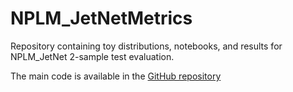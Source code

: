 # NPLM_JetNetMetrics
Repository containing toy distributions, notebooks, and results for NPLM_JetNet 2-sample test evaluation.

The main code is available in the [GitHub repository](https://github.com/TwoSampleTests/GMetrics)
